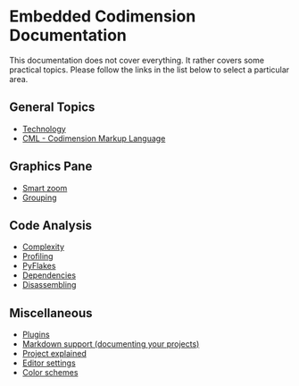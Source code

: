 Embedded Codimension Documentation
==================================

This documentation does not cover everything.
It rather covers some practical topics. Please follow the links in the list below to select a particular area.


General Topics
--------------
- [Technology](file:./technology.md)
- [CML - Codimension Markup Language](file:./cml.md)


Graphics Pane
-------------
- [Smart zoom](file:./smartzoom.md)
- [Grouping](file:./grouping.md)


Code Analysis
-------------
- [Complexity](file:./complexity.md)
- [Profiling](file:./profiling.md)
- [PyFlakes](file:./pyflakes.md)
- [Dependencies](file:./dependencies.md)
- [Disassembling](file:./disassembling.md)


Miscellaneous
-------------
- [Plugins](file:./plugins.md)
- [Markdown support (documenting your projects)](file:./mdsupport.md)
- [Project explained](file:./project.md)
- [Editor settings](file:./editorsettings.md)
- [Color schemes](file:./colorschemes.md)
